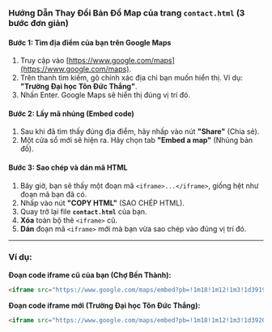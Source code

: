 ### **Hướng Dẫn Thay Đổi Bản Đồ Map của trang `contact.html` (3 bước đơn giản)**

#### **Bước 1: Tìm địa điểm của bạn trên Google Maps**
1.  Truy cập vào [https://www.google.com/maps](https://www.google.com/maps).
2.  Trên thanh tìm kiếm, gõ chính xác địa chỉ bạn muốn hiển thị. Ví dụ: **"Trường Đại học Tôn Đức Thắng"**.
3.  Nhấn Enter. Google Maps sẽ hiển thị đúng vị trí đó.



#### **Bước 2: Lấy mã nhúng (Embed code)**
1.  Sau khi đã tìm thấy đúng địa điểm, hãy nhấp vào nút **"Share"** (Chia sẻ).
2.  Một cửa sổ mới sẽ hiện ra. Hãy chọn tab **"Embed a map"** (Nhúng bản đồ).



#### **Bước 3: Sao chép và dán mã HTML**
1.  Bây giờ, bạn sẽ thấy một đoạn mã `<iframe>...</iframe>`, giống hệt như đoạn mã bạn đã có.
2.  Nhấp vào nút **"COPY HTML"** (SAO CHÉP HTML).
3.  Quay trở lại file **`contact.html`** của bạn.
4.  **Xóa** toàn bộ thẻ `<iframe>` cũ.
5.  **Dán** đoạn mã `<iframe>` mới mà bạn vừa sao chép vào đúng vị trí đó.

---

### **Ví dụ:**

**Đoạn code iframe cũ của bạn (Chợ Bến Thành):**
```html
<iframe src="https://www.google.com/maps/embed?pb=!1m18!1m12!1m3!1d3919.447176274488!2d106.69758097589508!3d10.776992289371725!2m3!1f0!2f0!3f0!3m2!1i1024!2i768!4f13.1!3m3!1m2!1s0x31752f38f9ed8cb5%3A0x1a7da11b714b7417!2zQ2jhu6MgQuG6v24gVGjDoG5o!5e0!3m2!1svi!2s!4v1699999999999!5m2!1svi!2s" width="100%" height="450" style="border:0;" allowfullscreen="" loading="lazy" referrerpolicy="no-referrer-when-downgrade"></iframe>
```

**Đoạn code iframe mới (Trường Đại học Tôn Đức Thắng):**
```html
<iframe src="https://www.google.com/maps/embed?pb=!1m18!1m12!1m3!1d3920.023247320147!2d106.69774687589417!3d10.73263598941398!2m3!1f0!2f0!3f0!3m2!1i1024!2i768!4f13.1!3m3!1m2!1s0x317528b2747a81a3%3A0x336585166313f021!2zVHLGsOG7nW5nIMSQ4bqhaSBo4buNYyBUw7RuIMSQ4bupYyBUaOG6r25n!5e0!3m2!1svi!2s!4v1721545674312!5m2!1svi!2s" width="100%" height="450" style="border:0;" allowfullscreen="" loading="lazy" referrerpolicy="no-referrer-when-downgrade"></iframe>
```